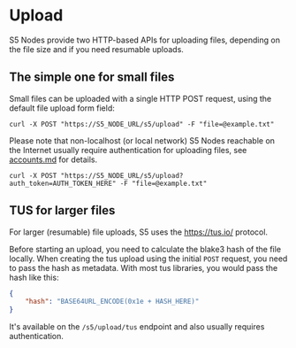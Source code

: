 # Upload

S5 Nodes provide two HTTP-based APIs for uploading files, depending on the file size and if you need resumable uploads.

## The simple one for small files

Small files can be uploaded with a single HTTP POST request, using the default file upload form field:

`curl -X POST "https://S5_NODE_URL/s5/upload" -F "file=@example.txt"`

Please note that non-localhost (or local network) S5 Nodes reachable on the Internet usually require authentication for uploading files, see [accounts.md](accounts.md) for details.

`curl -X POST "https://S5_NODE_URL/s5/upload?auth_token=AUTH_TOKEN_HERE" -F "file=@example.txt"`

## TUS for larger files

For larger (resumable) file uploads, S5 uses the https://tus.io/ protocol.

Before starting an upload, you need to calculate the blake3 hash of the file locally. When creating the tus upload using the initial `POST` request, you need to pass the hash as metadata. With most tus libraries, you would pass the hash like this:

```json
{
    "hash": "BASE64URL_ENCODE(0x1e + HASH_HERE)"
}
```

It's available on the `/s5/upload/tus` endpoint and also usually requires authentication.
